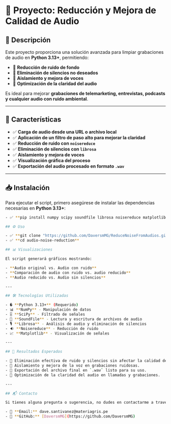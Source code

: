 # 📢 Proyecto: Reducción y Mejora de Calidad de Audio

## 📌 Descripción

Este proyecto proporciona una solución avanzada para limpiar grabaciones de audio en **Python 3.13+**, permitiendo:

- 🔹 **Reducción de ruido de fondo**
- 🔹 **Eliminación de silencios no deseados**
- 🔹 **Aislamiento y mejora de voces**
- 🔹 **Optimización de la claridad del audio**

Es ideal para mejorar **grabaciones de telemarketing, entrevistas, podcasts y cualquier audio con ruido ambiental**.

---

## 🚀 Características

- ✅ **Carga de audio desde una URL o archivo local**
- ✅ **Aplicación de un filtro de paso alto para mejorar la claridad**
- ✅ **Reducción de ruido con `noisereduce`**
- ✅ **Eliminación de silencios con `librosa`**
- ✅ **Aislamiento y mejora de voces**
- ✅ **Visualización gráfica del proceso**
- ✅ **Exportación del audio procesado en formato `.wav`**

---

## 📥 Instalación

Para ejecutar el script, primero asegúrese de instalar las dependencias necesarias en **Python 3.13+**:

```bash
- ✅ **pip install numpy scipy soundfile librosa noisereduce matplotlib**

## ⚙️ Uso

- ✅ **git clone "https://github.com/DaversmMG/ReduceNoiseFromAudios.git"**
- ✅ **cd audio-noise-reduction**

## 📊 Visualizaciones

El script generará gráficos mostrando:

- **Audio original vs. Audio con ruido**
- **Comparación de audio con ruido vs. audio reducido**
- **Audio reducido vs. Audio sin silencios**

---

## 🛠️ Tecnologías Utilizadas

- � **Python 3.13+** (Requerido)
- 📊 **NumPy** - Manipulación de datos
- 🎚️ **SciPy** - Filtrado de señales
- 🎵 **SoundFile** - Lectura y escritura de archivos de audio
- 🎙️ **Librosa** - Análisis de audio y eliminación de silencios
- 🔉 **Noisereduce** - Reducción de ruido
- 📈 **Matplotlib** - Visualización de señales

---

## 🎯 Resultados Esperados

- 📌 Eliminación efectiva de ruido y silencios sin afectar la calidad del audio.
- 📌 Aislamiento y mejora de la voz en grabaciones ruidosas.
- 📌 Exportación del archivo final en `.wav` listo para su uso.
- 📌 Optimización de la claridad del audio en llamadas y grabaciones.

---

## 📬 Contacto

Si tienes alguna pregunta o sugerencia, no dudes en contactarme a través de GitHub o correo electrónico.

- 📧 **Email:** dave.santivanez@materiagris.pe
- 🔗 **GitHub:** [DaversmMG](https://github.com/DaversmMG)